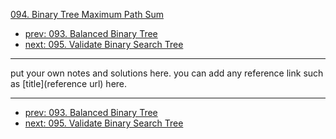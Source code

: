 [094. Binary Tree Maximum Path Sum](http://www.lintcode.com/problem/binary-tree-maximum-path-sum)

- [prev: 093. Balanced Binary Tree](093-balanced-binary-tree.md)
- [next: 095. Validate Binary Search Tree](095-validate-binary-search-tree.md)

---

put your own notes and solutions here.
you can add any reference link such as [title](reference url) here.

---

- [prev: 093. Balanced Binary Tree](093-balanced-binary-tree.md)
- [next: 095. Validate Binary Search Tree](095-validate-binary-search-tree.md)
